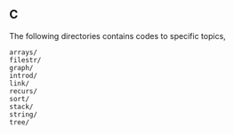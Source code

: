 ## C

The following directories contains codes to specific topics,

```
arrays/
filestr/
graph/
introd/
link/
recurs/
sort/
stack/
string/
tree/
```
